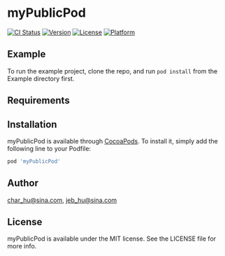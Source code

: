 # myPublicPod

[![CI Status](https://img.shields.io/travis/char_hu@sina.com/myPublicPod.svg?style=flat)](https://travis-ci.org/char_hu@sina.com/myPublicPod)
[![Version](https://img.shields.io/cocoapods/v/myPublicPod.svg?style=flat)](https://cocoapods.org/pods/myPublicPod)
[![License](https://img.shields.io/cocoapods/l/myPublicPod.svg?style=flat)](https://cocoapods.org/pods/myPublicPod)
[![Platform](https://img.shields.io/cocoapods/p/myPublicPod.svg?style=flat)](https://cocoapods.org/pods/myPublicPod)

## Example

To run the example project, clone the repo, and run `pod install` from the Example directory first.

## Requirements

## Installation

myPublicPod is available through [CocoaPods](https://cocoapods.org). To install
it, simply add the following line to your Podfile:

```ruby
pod 'myPublicPod'
```

## Author

char_hu@sina.com, jeb_hu@sina.com

## License

myPublicPod is available under the MIT license. See the LICENSE file for more info.
